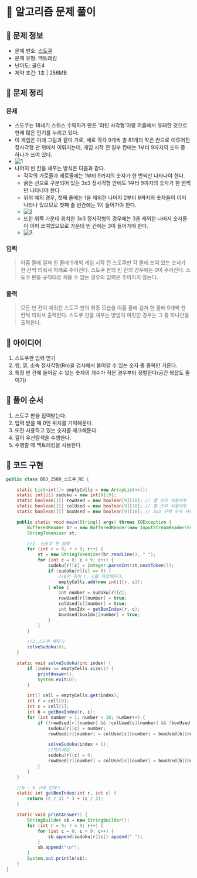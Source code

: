 # 📝 알고리즘 문제 풀이
## 🔹 문제 정보
  * 문제 번호: [스도쿠](https://www.acmicpc.net/problem/2580)
  * 문제 유형: 백트레킹
  * 난이도: 골드4 
  * 제약 조건: 1초 | 256MB

## 🔹 문제 정리
### 문제
  * 스도쿠는 18세기 스위스 수학자가 만든 '라틴 사각형'이랑 퍼즐에서 유래한 것으로 현재 많은 인기를 누리고 있다. 
  * 이 게임은 아래 그림과 같이 가로, 세로 각각 9개씩 총 81개의 작은 칸으로 이루어진 정사각형 판 위에서 이뤄지는데, 게임 시작 전 일부 칸에는 1부터 9까지의 숫자 중 하나가 쓰여 있다.
  * ![1](https://upload.acmicpc.net/508363ac-0289-4a92-a639-427b10d66633/-/preview/)
  * 나머지 빈 칸을 채우는 방식은 다음과 같다. 
    * 각각의 가로줄과 세로줄에는 1부터 9까지의 숫자가 한 번씩만 나타나야 한다. 
    * 굵은 선으로 구분되어 있는 3x3 정사각형 안에도 1부터 9까지의 숫자가 한 번씩만 나타나야 한다.
    * 위의 예의 경우, 첫째 줄에는 1을 제외한 나머지 2부터 9까지의 숫자들이 이미 나타나 있으므로 첫째 줄 빈칸에는 1이 들어가야 한다.
    * ![2](https://upload.acmicpc.net/38e505c6-0452-4a56-b01c-760c85c6909b/-/preview/)
    * 또한 위쪽 가운데 위치한 3x3 정사각형의 경우에는 3을 제외한 나머지 숫자들이 이미 쓰여있으므로 가운데 빈 칸에는 3이 들어가야 한다.
    * ![3](https://upload.acmicpc.net/89873d9d-56ae-44f7-adb2-bd5d7e243016/-/preview/)

### 입력
  > 아홉 줄에 걸쳐 한 줄에 9개씩 게임 시작 전 스도쿠판 각 줄에 쓰여 있는 숫자가 한 칸씩 띄워서 차례로 주어진다. 스도쿠 판의 빈 칸의 경우에는 0이 주어진다. 
  > 스도쿠 판을 규칙대로 채울 수 없는 경우의 입력은 주어지지 않는다.
  
### 출력
  > 모든 빈 칸이 채워진 스도쿠 판의 최종 모습을 아홉 줄에 걸쳐 한 줄에 9개씩 한 칸씩 띄워서 출력한다. 
  > 스도쿠 판을 채우는 방법이 여럿인 경우는 그 중 하나만을 출력한다.

## 🔹 아이디어
1. 스도쿠판 입력 받기
2. 행, 열, 소속 정사각형(Rn)을 검사해서 들어갈 수 있는 숫자 중 중복만 거른다. 
3. 특정 빈 칸에 들어갈 수 있는 숫자의 개수가 적은 경우부터 정렬한다(공간 복잡도 줄이기)

## 🔹 풀이 순서
1. 스도쿠 판을 입력받는다.
2. 입력 받을 때 0인 위치를 기억해둔다.
3. 또한 사용하고 있는 숫자를 체크해둔다.
4. 깊이 우선탐색을 수행한다.
5. 수행할 때 백트레킹을 사용한다.

## 🔹 코드 구현
```java
public class BOJ_2580_스도쿠_RE {

    static List<int[]> emptyCells = new ArrayList<>();
    static int[][] sudoku = new int[9][9];
    static boolean[][] rowUsed = new boolean[9][10]; // 행 숫자 사용여부
    static boolean[][] colUsed = new boolean[9][10]; // 열 숫자 사용여부
    static boolean[][] boxUsed = new boolean[9][10]; // 3x3 구역 숫자 사용여부

    public static void main(String[] args) throws IOException {
        BufferedReader br = new BufferedReader(new InputStreamReader(System.in));
        StringTokenizer st;

        //1. 스도쿠 판 입력
        for (int r = 0; r < 9; r++) {
            st = new StringTokenizer(br.readLine(), " ");
            for (int c = 0; c < 9; c++) {
                sudoku[r][c] = Integer.parseInt(st.nextToken());
                if (sudoku[r][c] == 0) {
                    //0인 위치 r, c를 저장해둔다.
                    emptyCells.add(new int[]{r, c});
                } else {
                    int number = sudoku[r][c];
                    rowUsed[r][number] = true;
                    colUsed[c][number] = true;
                    int boxIdx = getBoxIndex(r, c);
                    boxUsed[boxIdx][number] = true;
                }
            }
        }

        //2.스도쿠 채우기
        solveSudoku(0);
    }

    static void solveSudoku(int index) {
        if (index == emptyCells.size()) {
            printAnswer();
            System.exit(0);
        }

        int[] cell = emptyCells.get(index);
        int r = cell[0];
        int c = cell[1];
        int b = getBoxIndex(r, c);
        for (int number = 1; number < 10; number++) {
            if (!rowUsed[r][number] && !colUsed[c][number] && !boxUsed[b][number]) {
                sudoku[r][c] = number;
                rowUsed[r][number] = colUsed[c][number] = boxUsed[b][number] = true;

                solveSudoku(index + 1);
                //백트레킹
                sudoku[r][c] = 0;
                rowUsed[r][number] = colUsed[c][number] = boxUsed[b][number] = false;
            }
        }
    }

    //0 ~ 9 구역 인덱스
    static int getBoxIndex(int r, int c) {
        return (r / 3) * 3 + (c / 3);
    }

    static void printAnswer() {
        StringBuilder sb = new StringBuilder();
        for (int r = 0; r < 9; r++) {
            for (int c = 0; c < 9; c++) {
                sb.append(sudoku[r][c]).append(" ");
            }
            sb.append("\n");
        }
        System.out.println(sb);
    }
}


```